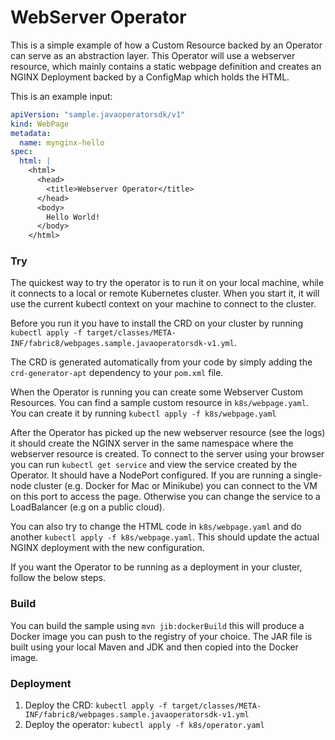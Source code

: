 # WebServer Operator

This is a simple example of how a Custom Resource backed by an Operator can serve as
an abstraction layer. This Operator will use a webserver resource, which mainly contains a
static webpage definition and creates an NGINX Deployment backed by a ConfigMap which holds
the HTML.

This is an example input:
```yaml
apiVersion: "sample.javaoperatorsdk/v1"
kind: WebPage
metadata:
  name: mynginx-hello
spec:
  html: |
    <html>
      <head>
        <title>Webserver Operator</title>
      </head>
      <body>
        Hello World!
      </body>
    </html>
```

### Try 

The quickest way to try the operator is to run it on your local machine, while it connects to a local or remote
Kubernetes cluster. When you start it, it will use the current kubectl context on your machine to connect to the cluster.

Before you run it you have to install the CRD on your cluster by running
`kubectl apply -f target/classes/META-INF/fabric8/webpages.sample.javaoperatorsdk-v1.yml`.

The CRD is generated automatically from your code by simply adding the `crd-generator-apt`
dependency to your `pom.xml` file.

When the Operator is running you can create some Webserver Custom Resources. You can find a sample custom resource in
`k8s/webpage.yaml`. You can create it by running `kubectl apply -f k8s/webpage.yaml`

After the Operator has picked up the new webserver resource (see the logs) it should create the NGINX server in the 
same namespace where the webserver resource is created. To connect to the server using your browser you can
run `kubectl get service` and view the service created by the Operator. It should have a NodePort configured. If you are
running a single-node cluster (e.g. Docker for Mac or Minikube) you can connect to the VM on this port to access the
page. Otherwise you can change the service to a LoadBalancer (e.g on a public cloud).

You can also try to change the HTML code in `k8s/webpage.yaml` and do another `kubectl apply -f k8s/webpage.yaml`.
This should update the actual NGINX deployment with the new configuration.  

If you want the Operator to be running as a deployment in your cluster, follow the below steps.

### Build

You can build the sample using `mvn jib:dockerBuild` this will produce a Docker image you can push to the registry 
of your choice. The JAR file is built using your local Maven and JDK and then copied into the Docker image.

### Deployment

1. Deploy the CRD: `kubectl apply -f target/classes/META-INF/fabric8/webpages.sample.javaoperatorsdk-v1.yml`
2. Deploy the operator: `kubectl apply -f k8s/operator.yaml`
